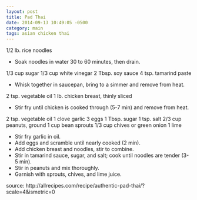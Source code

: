 ```yaml
---
layout: post
title: Pad Thai
date: 2014-09-13 10:49:05 -0500
category: main
tags: asian chicken thai
---
```

1/2 lb. rice noodles  
<ul>
 	<li>Soak noodles in water 30 to 60 minutes, then drain.</li>
</ul>
1/3 cup sugar  
1/3 cup white vinegar  
2 Tbsp. soy sauce  
4 tsp. tamarind paste  
<ul>
 	<li>Whisk together in saucepan, bring to a simmer and remove from heat.</li>
</ul>
2 tsp. vegetable oil  
1 lb. chicken breast, thinly sliced  
<ul>
 	<li>Stir fry until chicken is cooked through (5-7 min) and remove from heat.</li>
</ul>
2 tsp. vegetable oil  
1 clove garlic  
3 eggs  
1 Tbsp. sugar  
1 tsp. salt  
2/3 cup peanuts, ground  
1 cup bean sprouts  
1/3 cup chives or green onion  
1 lime  
<ul>
 	<li>Stir fry garlic in oil.</li>
 	<li>Add eggs and scramble until nearly cooked (2 min).</li>
 	<li>Add chicken breast and noodles, stir to combine.</li>
 	<li>Stir in tamarind sauce, sugar, and salt; cook until noodles are tender (3-5 min).</li>
 	<li>Stir in peanuts and mix thoroughly.</li>
 	<li>Garnish with sprouts, chives, and lime juice.</li>
</ul>
source: http://allrecipes.com/recipe/authentic-pad-thai/?scale=4&amp;ismetric=0  
